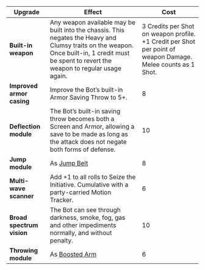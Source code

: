 
| Upgrade                   | Effect                                                                                                                                                                                         | Cost                                                                                                         |
| ------------------------- | ---------------------------------------------------------------------------------------------------------------------------------------------------------------------------------------------- | ------------------------------------------------------------------------------------------------------------ |
| **Built-in weapon**       | Any weapon available may be built into the chassis. This negates the Heavy and Clumsy traits on the weapon. Once built-in, 1 credit must be spent to revert the weapon to regular usage again. | 3 Credits per Shot on weapon profile. +1 Credit per Shot per point of weapon Damage. Melee counts as 1 Shot. |
| **Improved armor casing** | Improve the Bot’s built-in Armor Saving Throw to 5+.                                                                                                                                           | 8                                                                                                            |
| **Deflection module**     | The Bot’s built-in saving throw becomes both a Screen and Armor, allowing a save to be made as long as the attack does not negate both forms of defense.                                       | 10                                                                                                           |
| **Jump module**           | As [Jump Belt](Rules/Main%20Rules/Equipment/Equipment.md)                                                                                                                                      | 8                                                                                                            |
| **Multi-wave scanner**    | Add +1 to all rolls to Seize the Initiative. Cumulative with a party-carried Motion Tracker.                                                                                                   | 6                                                                                                            |
| **Broad spectrum vision** | The Bot can see through darkness, smoke, fog, gas and other impediments normally, and without penalty.                                                                                         | 10                                                                                                           |
| **Throwing module**       | As [Boosted Arm](Rules/Main%20Rules/Equipment/Equipment.md)                                                                                                                                    | 6                                                                                                            |
